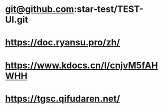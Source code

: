 # git@github.com:star-test/TEST-UI.git
# https://doc.ryansu.pro/zh/
# https://www.kdocs.cn/l/cnjvM5fAHWHH


# https://tgsc.qifudaren.net/

